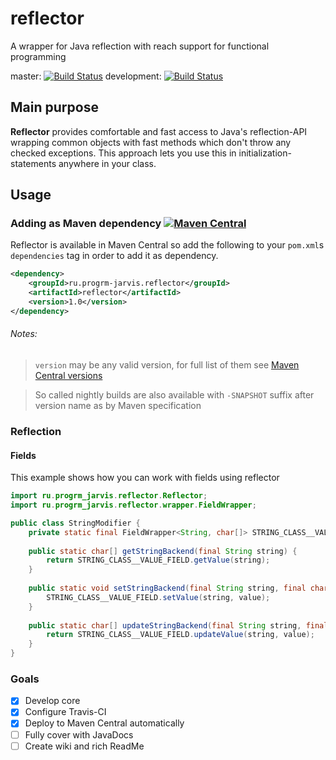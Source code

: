 # reflector
A wrapper for Java reflection with reach support for functional programming

master: 
[![Build Status](https://travis-ci.org/JarvisCraft/reflector.svg?branch=master)](https://travis-ci.org/JarvisCraft/reflector) 
development: 
[![Build Status](https://travis-ci.org/JarvisCraft/reflector.svg?branch=development)](https://travis-ci.org/JarvisCraft/reflector)
## Main purpose
**Reflector** provides comfortable and fast access to Java's reflection-API wrapping common objects with fast methods
which don't throw any checked exceptions. This approach lets you use this in initialization-statements anywhere in your class.
## Usage
### Adding as Maven dependency [![Maven Central](https://img.shields.io/maven-central/v/ru.progrm-jarvis.reflector/reflector.svg)](https://mvnrepository.com/artifact/ru.progrm-jarvis.reflector/reflector/)
Reflector is available in Maven Central so add the following to your `pom.xml`s `dependencies` tag in order to add it as dependency.
```xml
<dependency>
    <groupId>ru.progrm-jarvis.reflector</groupId>
    <artifactId>reflector</artifactId>
    <version>1.0</version>
</dependency>
```
###### Notes:
>`version` may be any valid version, for full list of them
see [Maven Central versions](https://mvnrepository.com/artifact/ru.progrm-jarvis.reflector/reflector/)

>So called nightly builds are also available with `-SNAPSHOT` suffix after version name as by Maven specification
### Reflection
#### Fields
This example shows how you can work with fields using reflector
```java
import ru.progrm_jarvis.reflector.Reflector;
import ru.progrm_jarvis.reflector.wrapper.FieldWrapper;

public class StringModifier {
    private static final FieldWrapper<String, char[]> STRING_CLASS__VALUE_FIELD = Reflector.getField(String.class, "value");
    
    public static char[] getStringBackend(final String string) {
        return STRING_CLASS__VALUE_FIELD.getValue(string);
    }
    
    public static void setStringBackend(final String string, final char[] value) {
        STRING_CLASS__VALUE_FIELD.setValue(string, value);
    }
    
    public static char[] updateStringBackend(final String string, final char[] value) {
        return STRING_CLASS__VALUE_FIELD.updateValue(string, value);
    }
}
```
### Goals
- [x] Develop core
- [x] Configure Travis-CI
- [x] Deploy to Maven Central automatically
- [ ] Fully cover with JavaDocs
- [ ] Create wiki and rich ReadMe
